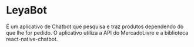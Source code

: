 # LeyaBot

É um aplicativo de Chatbot que pesquisa e traz produtos dependendo do que lhe for pedido. O aplicativo utiliza a API do MercadoLivre e a biblioteca react-native-chatbot.
